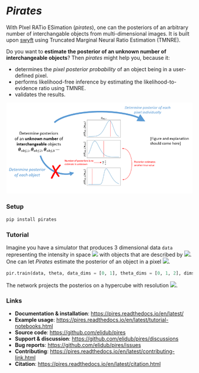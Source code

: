 # _Pirates_

With PIxel RATio ESimation (_pirates_), one can the posteriors of an arbitrary number of interchangable objects from multi-dimensional images. It is built upon [swyft](https://github.com/undark-lab/swyft) using Truncated Marginal Neural Ratio Estimation (TMNRE).

Do you want to **estimate the posterior of an unknown number of interchangeable objects**? Then *pirates* might help you, because it:
- determines the *pixel posterior probability* of an object being in a user-defined pixel.
- performs likelihood-free inference by estimating the likelihood-to-evidence ratio using TMNRE.
- validates the results.

<img src="docs/figures/propaganda.PNG">

### Setup
```bash
pip install pirates
```

### Tutorial
Imagine you have a simulator that produces 3 dimensional data `data` representing the intensity in space <img src="https://render.githubusercontent.com/render/math?math=(x, y)"> with objects that are described by <img src="https://render.githubusercontent.com/render/math?math=(x, y, M)">. One can let *Pirates* estimate the posterior of an object in a pixel <img src="https://render.githubusercontent.com/render/math?math=(x, y, m)">.
```python
pir.train(data, theta, data_dims = [0, 1], theta_dims = [0, 1, 2], dims = dict('x'=80, 'y'=80, 'M'=12)
```
The network projects the posterios on a hypercube with resolution <img src="https://render.githubusercontent.com/render/math?math=(80 \times 80 \times 12)">.

### Links
* **Documentation & installation**: https://pires.readthedocs.io/en/latest/
* **Example usage**: https://pires.readthedocs.io/en/latest/tutorial-notebooks.html
* **Source code**: https://github.com/elidub/pires
* **Support & discussion**: https://github.com/elidub/pires/discussions
* **Bug reports**: https://github.com/elidub/pires/issues
* **Contributing**: https://pires.readthedocs.io/en/latest/contributing-link.html
* **Citation**: https://pires.readthedocs.io/en/latest/citation.html


